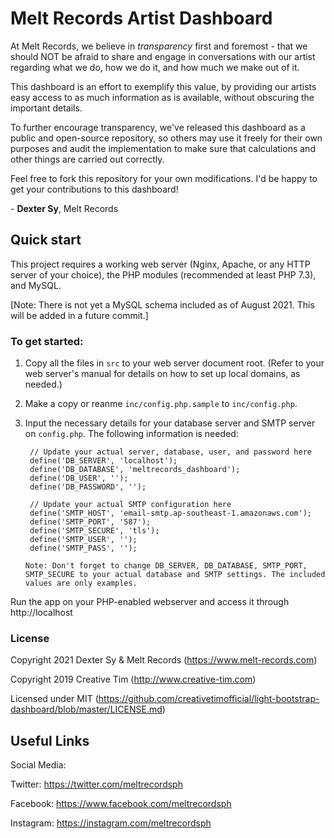 # Melt Records Artist Dashboard

At Melt Records, we believe in *transparency* first and foremost - that we should NOT be afraid to share and engage in conversations with our artist regarding what we do, how we do it, and how much we make out of it.

This dashboard is an effort to exemplify this value, by providing our artists easy access to as much information as is available, without obscuring the important details.

To further encourage transparency, we've released this dashboard as a public and open-source repository, so others may use it freely for their own purposes and audit the implementation to make sure that calculations and other things are carried out correctly.

Feel free to fork this repository for your own modifications. I'd be happy to get your contributions to this dashboard!

\- **Dexter Sy**, Melt Records

## Quick start

This project requires a working web server (Nginx, Apache, or any HTTP server of your choice), the PHP modules (recommended at least PHP 7.3), and MySQL.

[Note: There is not yet a MySQL schema included as of August 2021. This will be added in a future commit.]

### To get started:
1. Copy all the files in `src` to your web server document root. (Refer to your web server's manual for details on how to set up local domains, as needed.)
2. Make a copy or reanme `inc/config.php.sample` to `inc/config.php`.
3. Input the necessary details for your database server and SMTP server on `config.php`. The following information is needed:
        
        // Update your actual server, database, user, and password here
        define('DB_SERVER', 'localhost');
        define('DB_DATABASE', 'meltrecords_dashboard');
        define('DB_USER', '');
        define('DB_PASSWORD', '');

        // Update your actual SMTP configuration here
        define('SMTP_HOST', 'email-smtp.ap-southeast-1.amazonaws.com');
        define('SMTP_PORT', '587');
        define('SMTP_SECURE', 'tls');
        define('SMTP_USER', '');
        define('SMTP_PASS', '');

    `Note: Don't forget to change DB_SERVER, DB_DATABASE, SMTP_PORT, SMTP_SECURE to your actual database and SMTP settings. The included values are only examples.`

Run the app on your PHP-enabled webserver and access it through http://localhost

### License
Copyright 2021 Dexter Sy & Melt Records (https://www.melt-records.com)

Copyright 2019 Creative Tim (http://www.creative-tim.com)

Licensed under MIT (https://github.com/creativetimofficial/light-bootstrap-dashboard/blob/master/LICENSE.md)

## Useful Links

Social Media:

Twitter: https://twitter.com/meltrecordsph

Facebook: https://www.facebook.com/meltrecordsph

Instagram: https://instagram.com/meltrecordsph
